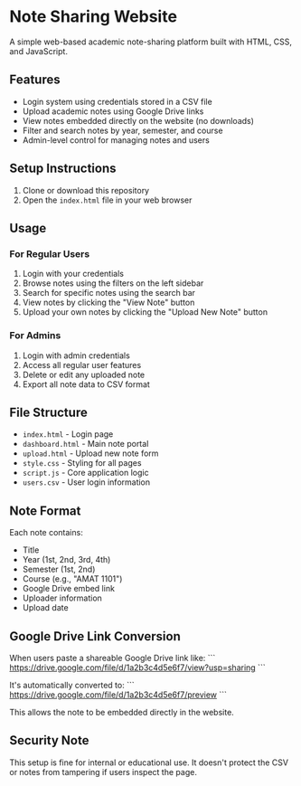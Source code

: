 # Note Sharing Website

A simple web-based academic note-sharing platform built with HTML, CSS, and JavaScript.

## Features

- Login system using credentials stored in a CSV file
- Upload academic notes using Google Drive links
- View notes embedded directly on the website (no downloads)
- Filter and search notes by year, semester, and course
- Admin-level control for managing notes and users

## Setup Instructions

1. Clone or download this repository
2. Open the `index.html` file in your web browser


## Usage

### For Regular Users

1. Login with your credentials
2. Browse notes using the filters on the left sidebar
3. Search for specific notes using the search bar
4. View notes by clicking the "View Note" button
5. Upload your own notes by clicking the "Upload New Note" button

### For Admins

1. Login with admin credentials
2. Access all regular user features
3. Delete or edit any uploaded note
4. Export all note data to CSV format

## File Structure

- `index.html` - Login page
- `dashboard.html` - Main note portal
- `upload.html` - Upload new note form
- `style.css` - Styling for all pages
- `script.js` - Core application logic
- `users.csv` - User login information

## Note Format

Each note contains:
- Title
- Year (1st, 2nd, 3rd, 4th)
- Semester (1st, 2nd)
- Course (e.g., "AMAT 1101")
- Google Drive embed link
- Uploader information
- Upload date

## Google Drive Link Conversion

When users paste a shareable Google Drive link like:
\`\`\`
https://drive.google.com/file/d/1a2b3c4d5e6f7/view?usp=sharing
\`\`\`

It's automatically converted to:
\`\`\`
https://drive.google.com/file/d/1a2b3c4d5e6f7/preview
\`\`\`

This allows the note to be embedded directly in the website.

## Security Note

This setup is fine for internal or educational use. It doesn't protect the CSV or notes from tampering if users inspect the page.